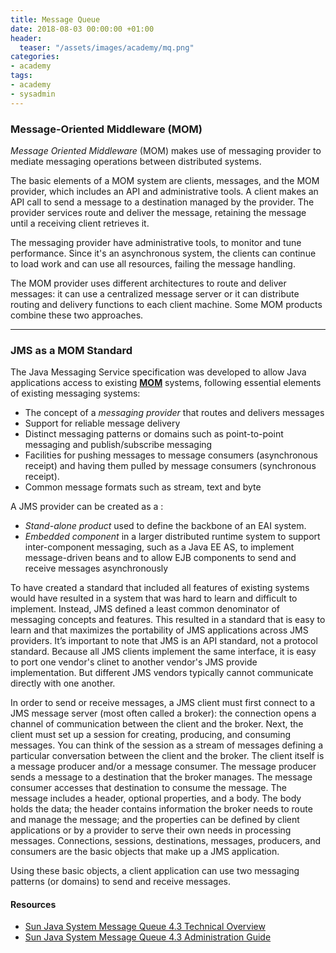 ```yaml
---
title: Message Queue
date: 2018-08-03 00:00:00 +01:00
header:
  teaser: "/assets/images/academy/mq.png"
categories:
- academy
tags:
- academy
- sysadmin
---
```


### Message-Oriented Middleware (MOM)

*Message Oriented Middleware* (MOM) makes use of messaging provider to mediate messaging operations between distributed systems.

The basic elements of a MOM system are clients, messages, and the MOM provider, which includes an API and administrative tools.
A client makes an API call to send a message to a destination managed by the provider. The provider services route and deliver the message, retaining the message until a receiving client retrieves it.

The messaging provider have administrative tools, to monitor and tune performance. Since it's an asynchronous system, the clients can continue to load work and can use all resources, failing the message handling.

The MOM provider uses different architectures to route and deliver messages: it can use a centralized message server or it can distribute routing and delivery functions to each client machine. Some MOM products combine these two approaches.

--------------------------------------------------------------------------------

### JMS as a MOM Standard
The Java Messaging Service specification was developed to allow Java applications access to existing **[MOM](/academy/basic-sysadmin/#MOM)** systems, following essential elements of existing messaging systems:
* The concept of a *messaging provider* that routes and delivers messages
* Support for reliable message delivery
* Distinct messaging patterns or domains such as point-to-point messaging and publish/subscribe messaging
* Facilities for pushing messages to message consumers (asynchronous receipt) and having them pulled by message consumers (synchronous receipt).
* Common message formats such as stream, text and byte

A JMS provider can be created as a :
* *Stand-alone product* used to define the backbone of an EAI system.
* *Embedded component* in a larger distributed runtime system to support inter-component messaging, such as a Java EE AS, to implement message-driven beans and to allow EJB components to send and receive messages asynchronously

To have created a standard that included all features of existing systems would have resulted in a system that was hard to learn and difficult to implement. Instead, JMS defined a least common denominator of messaging concepts and features. This resulted in a standard that is easy to learn and that maximizes the portability of JMS applications across JMS providers. It’s important to note that JMS is an API standard, not a protocol standard. Because all JMS clients implement the same interface, it is easy to port one vendor's clinet to another vendor's JMS provide implementation. But different JMS vendors typically cannot communicate directly with one another.


In order to send or receive messages, a JMS client must first connect to a JMS message server (most often called a broker): the connection opens a channel of communication between the client and the broker. Next, the client must set up a session for creating, producing, and consuming messages. You can think of the session as a stream of messages defining a particular conversation between the client and the broker. The client itself is a message producer and/or a message consumer. The message producer sends a message to a destination that the broker manages. The message consumer accesses that destination to consume the message. The message includes a header, optional properties, and a body. The body holds the data; the header contains information the broker needs to route and manage the message; and the properties can be defined by client applications or by a provider to serve their own needs in processing messages. Connections, sessions, destinations, messages, producers, and consumers are the basic objects that make up a JMS application.

Using these basic objects, a client application can use two messaging patterns (or domains) to send and receive messages.


#### Resources
* [Sun Java System Message Queue 4.3 Technical Overview](https://docs.oracle.com/cd/E19316-01/820-6424/index.html)
* [Sun Java System Message Queue 4.3 Administration Guide](https://docs.oracle.com/cd/E19316-01/820-6740/index.html)
